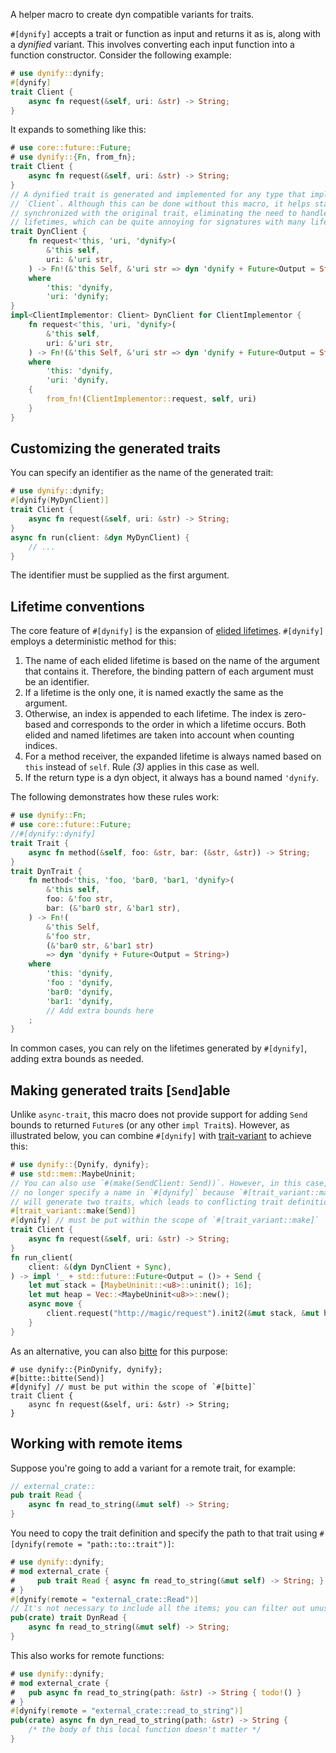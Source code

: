 A helper macro to create dyn compatible variants for traits.

`#[dynify]` accepts a trait or function as input and returns it as is, along
with a *dynified* variant. This involves converting each input function into a
function constructor. Consider the following example:

```rust
# use dynify::dynify;
#[dynify]
trait Client {
    async fn request(&self, uri: &str) -> String;
}
```

It expands to something like this:

```rust
# use core::future::Future;
# use dynify::{Fn, from_fn};
trait Client {
    async fn request(&self, uri: &str) -> String;
}
// A dynified trait is generated and implemented for any type that implements
// `Client`. Although this can be done without this macro, it helps stay
// synchronized with the original trait, eliminating the need to handle elided
// lifetimes, which can be quite annoying for signatures with many lifetimes.
trait DynClient {
    fn request<'this, 'uri, 'dynify>(
        &'this self,
        uri: &'uri str,
    ) -> Fn!(&'this Self, &'uri str => dyn 'dynify + Future<Output = String>)
    where
        'this: 'dynify,
        'uri: 'dynify;
}
impl<ClientImplementor: Client> DynClient for ClientImplementor {
    fn request<'this, 'uri, 'dynify>(
        &'this self,
        uri: &'uri str,
    ) -> Fn!(&'this Self, &'uri str => dyn 'dynify + Future<Output = String>)
    where
        'this: 'dynify,
        'uri: 'dynify,
    {
        from_fn!(ClientImplementor::request, self, uri)
    }
}
```

## Customizing the generated traits

You can specify an identifier as the name of the generated trait:

```rust
# use dynify::dynify;
#[dynify(MyDynClient)]
trait Client {
    async fn request(&self, uri: &str) -> String;
}
async fn run(client: &dyn MyDynClient) {
    // ...
}
```

The identifier must be supplied as the first argument.

## Lifetime conventions

The core feature of `#[dynify]` is the expansion of
[elided lifetimes](https://doc.rust-lang.org/nomicon/lifetime-elision.html).
`#[dynify]` employs a deterministic method for this:

1. The name of each elided lifetime is based on the name of the argument that
   contains it. Therefore, the binding pattern of each argument must be an
   identifier.
2. If a lifetime is the only one, it is named exactly the same as the argument.
3. Otherwise, an index is appended to each lifetime. The index is zero-based and
   corresponds to the order in which a lifetime occurs. Both elided and named
   lifetimes are taken into account when counting indices.
4. For a method receiver, the expanded lifetime is always named based on `this`
   instead of `self`. Rule *(3)* applies in this case as well.
5. If the return type is a dyn object, it always has a bound named `'dynify`.

The following demonstrates how these rules work:

```rust
# use dynify::Fn;
# use core::future::Future;
//#[dynify::dynify]
trait Trait {
    async fn method(&self, foo: &str, bar: (&str, &str)) -> String;
}
trait DynTrait {
    fn method<'this, 'foo, 'bar0, 'bar1, 'dynify>(
        &'this self,
        foo: &'foo str,
        bar: (&'bar0 str, &'bar1 str),
    ) -> Fn!(
        &'this Self,
        &'foo str,
        (&'bar0 str, &'bar1 str)
        => dyn 'dynify + Future<Output = String>)
    where
        'this: 'dynify,
        'foo : 'dynify,
        'bar0: 'dynify,
        'bar1: 'dynify,
        // Add extra bounds here
    ;
}
```

In common cases, you can rely on the lifetimes generated by `#[dynify]`, adding
extra bounds as needed.

## Making generated traits [`Send`]able

Unlike `async-trait`, this macro does not provide support for adding `Send`
bounds to returned `Future`s (or any other `impl Trait`s). However, as
illustrated below, you can combine `#[dynify]` with
[trait-variant](https://crates.io/crates/trait-variant) to achieve this:

```rust
# use dynify::{Dynify, dynify};
# use std::mem::MaybeUninit;
// You can also use `#(make(SendClient: Send))`. However, in this case, you can
// no longer specify a name in `#[dynify]` because `#[trait_variant::make]`
// will generate two traits, which leads to conflicting trait definitions.
#[trait_variant::make(Send)]
#[dynify] // must be put within the scope of `#[trait_variant::make]`
trait Client {
    async fn request(&self, uri: &str) -> String;
}
fn run_client(
    client: &(dyn DynClient + Sync),
) -> impl '_ + std::future::Future<Output = ()> + Send {
    let mut stack = [MaybeUninit::<u8>::uninit(); 16];
    let mut heap = Vec::<MaybeUninit<u8>>::new();
    async move {
        client.request("http://magic/request").init2(&mut stack, &mut heap).await;
    }
}
```

As an alternative, you can also [bitte](https://crates.io/crates/bitte) for this
purpose:

<!-- TODO: enable doctest after we move to edition 2024 -->

```rust,ignore
# use dynify::{PinDynify, dynify};
#[bitte::bitte(Send)]
#[dynify] // must be put within the scope of `#[bitte]`
trait Client {
    async fn request(&self, uri: &str) -> String;
}
```

## Working with remote items

Suppose you're going to add a variant for a remote trait, for example:

```rust
// external_crate::
pub trait Read {
    async fn read_to_string(&mut self) -> String;
}
```

You need to copy the trait definition and specify the path to that trait using
`#[dynify(remote = "path::to::trait")]`:

```rust
# use dynify::dynify;
# mod external_crate {
#     pub trait Read { async fn read_to_string(&mut self) -> String; }
# }
#[dynify(remote = "external_crate::Read")]
// It's not necessary to include all the items; you can filter out unused ones.
pub(crate) trait DynRead {
    async fn read_to_string(&mut self) -> String;
}
```

This also works for remote functions:

```rust
# use dynify::dynify;
# mod external_crate {
#   pub async fn read_to_string(path: &str) -> String { todo!() }
# }
#[dynify(remote = "external_crate::read_to_string")]
pub(crate) async fn dyn_read_to_string(path: &str) -> String {
    /* the body of this local function doesn't matter */
}
```

